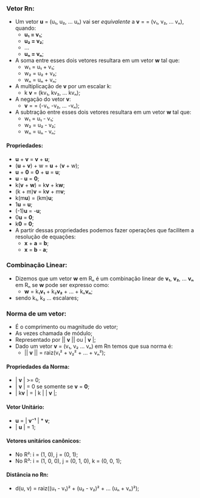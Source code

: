 ### Vetor Rn:
  * Um vetor __u__ = (u₁, u₂, ... uₙ) vai ser *equivalente* a __v__ = = (v₁, v₂, ... vₙ), quando:
    * __u₁ = v₁__;
    * __u₂ = v₂__;
    * ...
    * __uₙ = vₙ__;
  * A soma entre esses dois vetores resultara em um vetor __w__ tal que:
    * w₁ = u₁ + v₁;
    * w₂ = u₂ + v₂;
    * wₙ = uₙ + vₙ;
  * A multiplicação de __v__ por um escalar k:
    * k __v__ = (kv₁, kv₂, ... kvₙ);
  * A negação do vetor __v__:
    * __v__ = = (-v₁, -v₂, ... -vₙ);
  * A subtração entre esses dois vetores resultara em um vetor __w__ tal que:
    * w₁ = u₁ - v₁;
    * w₂ = u₂ - v₂;
    * wₙ = uₙ - vₙ;
#### Propriedades:
  * **u** + **v** = **v** + **u**;
  * (**u** + **v**) + w = **u** + (**v** + w);
  * **u** + **0** = **0** + **u** = **u**;
  * **u** - **u** = **0**;
  * k(**v** + **w**) = k**v** + k**w**;
  * (k + m)**v** = k**v** + m**v**;
  * k(m**u**) = (km)**u**;
  * 1**u** = **u**;
  * (-1)**u** = -**u**;
  * 0**u** = **0**;
  * k**0** = **0**;
* A partir dessas propriedades podemos fazer operações que facilitem a resolução de equações:
  * **x** + **a** = **b**;
  * **x** = **b** - **a**;
### Combinação Linear:
  * Dizemos que um vetor __w__ em Rₙ é um combinação linear de **v₁**, **v₂**, ... **vₙ** em Rₙ se __w__ pode ser expresso como:
    * **w** = k₁**v₁** + k₂**v₂** + ... + kₙ**vₙ**;
  * sendo k₁, k₂ ... escalares;
### Norma de um vetor:
  * É o comprimento ou magnitude do vetor;
  * As vezes chamada de módulo;
  * Representado por  || **v** || ou | **v** |;
  * Dado um vetor **v** = (v₁, v₂ ... vₙ) em Rn temos que sua norma é:
    * || **v** || = raiz(v₁² + v₂² + ... + vₙ²);
#### Propriedades da Norma:
  * | **v** | >= 0;
  * | **v** | = 0 se somente se **v** = **0**;
  * | k**v** | = | k | | **v** |;
#### Vetor Unitário:
  * **u** = | **v⁻¹** | * **v**;
  * | **u** | = 1;
#### Vetores unitários canônicos:
  * No R²: i = (1, 0), j = (0, 1);
  * No R³: i = (1, 0, 0), j = (0, 1, 0), k = (0, 0, 1);
#### Distância no Rn:
  * d(u, v) = raiz((u₁ - v₁)² + (u₂ - v₂)² + ... (uₙ + vₙ)²);

